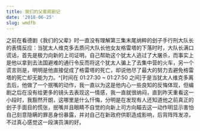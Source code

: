 ```yaml
---
title: 我们的父辈观剧记
date: '2018-06-25'
slug: wmdfb
---
```

之前在看德剧《我们的父辈》时一直没有理解第三集末尾纳粹的刽子手行刑大队长的表情反应：当犹太人维克多去质问大队长他女友格雷塔的下落时时，大队长满口谎话，首先是极力向新的上司证明，自己帮助这个犹太人逃过了大屠杀，而事实上是他以拿到去法国避难的通行令反而将这个犹太人骗上了去集中营的火车，另一个谎言则是，明明是他直接促成了格雷塔的死亡，却说他尽了最大的努力去避免格雷塔的死亡却无能为力。^[时间在 01:27:30 ~ 01:27:50 之间]于是当犹太人维克多离去后，他做了一个抿嘴的动作，我一直以为这是他内心一些良知的反悔体现，但编剧之后在没有给更多的镜头去表现这一情感，我一直就很纳闷，直到昨天重看这一小段时，我豁然开朗，这哪里是什么忏悔，分明是在发现有人还知道他之前真正的刽子手面目的慌张，抿嘴并且眼睛不自觉的向新上司方向瞄去这一动作明显示害怕自己刻意隐瞒的罪恶身份暴露，并对自己在新政府供职造成影响，后背阵阵发凉，不过真心感觉这一段演员演的好。
